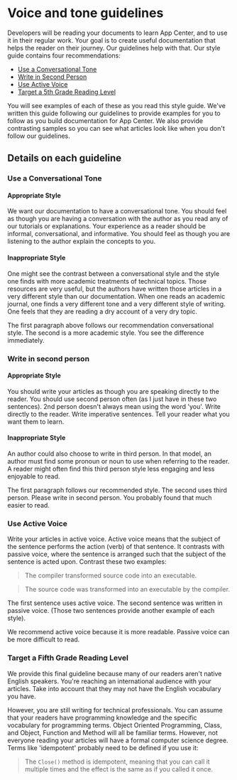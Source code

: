 # Voice and tone guidelines

Developers will be reading your documents to learn App Center, and to use it in their regular work.
Your goal is to create useful documentation that helps the reader on their journey. Our guidelines
help with that. Our style guide contains four recommendations:
- [Use a Conversational Tone](#use-a-conversational-tone)
- [Write in Second Person](#write-in-2nd-person)
- [Use Active Voice](#use-active-voice)
- [Target a 5th Grade Reading Level](#target-a-fifth-grade-reading-level)

You will see examples of each of these as you read this style guide. We've written this guide
following our guidelines to provide examples for you to follow as you build documentation
for App Center. We also provide contrasting samples so you can see what articles look like
when you don't follow our guidelines.

## Details on each guideline

### Use a Conversational Tone

#### Appropriate Style

We want our documentation to have a conversational tone. You should feel as though you
are having a conversation with the author as you read any of our tutorials or explanations.
Your experience as a reader should be informal, conversational, and informative. You should
feel as though you are listening to the author explain the concepts to you.

#### Inappropriate Style

One might see the contrast between a conversational style and the style one finds with
more academic treatments of technical topics. Those resources are very useful, but the authors
have written those articles in a very different style than our documentation. When one reads
an academic journal, one finds a very different tone and a very different style of writing.
One feels that they are reading a dry account of a very dry topic.

The first paragraph above follows our recommendation conversational style. The second
is a more academic style. You see the difference immediately.

### Write in second person
#### Appropriate Style
You should write your articles as though you are speaking directly to the reader. You
should use second person often (as I just have in these two sentences). 2nd person doesn't
always mean using the word 'you'. Write directly to the reader. Write imperative sentences.
Tell your reader what you want them to learn.

#### Inappropriate Style
An author could also choose to write in third person. In that model, an author must find some
pronoun or noun to use when referring to the reader. A reader might often find this third
person style less engaging and less enjoyable to read.

The first paragraph follows our recommended style. The second uses third person. Please write
in second person. You probably found that much easier to read.

### Use Active Voice
Write your articles in active voice. Active voice means that the subject of the sentence performs
the action (verb) of that sentence. It contrasts with passive voice, where the sentence is arranged
such that the subject of the sentence is acted upon. Contrast these two examples:

> The compiler transformed source code into an executable.

> The source code was transformed into an executable by the compiler.

The first sentence uses active voice. The second sentence was written in passive voice.
(Those two sentences provide another example of each style).

We recommend active voice because it is more readable. Passive voice can be more difficult to read.

### Target a Fifth Grade Reading Level
We provide this final guideline because many of our readers aren't native English speakers.
You're reaching an international audience with your articles. Take into account that
they may not have the English vocabulary you have.

However, you are still writing for technical professionals. You can assume that your readers
have programming knowledge and the specific vocabulary for programming terms. Object Oriented
Programming, Class, and Object, Function and Method will all be familiar terms. However, not everyone
reading your articles will have a formal computer science degree. Terms like 'idempotent' probably
need to be defined if you use it:

> The `Close()` method is idempotent, meaning that you can call it multiple times and the effect is
the same as if you called it once.
